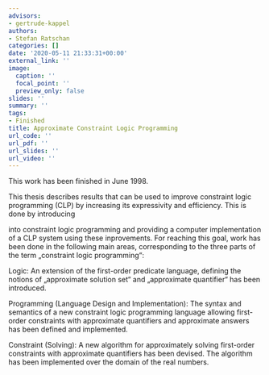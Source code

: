 ```yaml
---
advisors:
- gertrude-kappel
authors:
- Stefan Ratschan
categories: []
date: '2020-05-11 21:33:31+00:00'
external_link: ''
image:
  caption: ''
  focal_point: ''
  preview_only: false
slides: ''
summary: ''
tags:
- Finished
title: Approximate Constraint Logic Programming
url_code: ''
url_pdf: ''
url_slides: ''
url_video: ''
---
```


This work has been finished in June 1998.

This thesis describes results that can be used to improve constraint logic programming (CLP) by increasing its expressivity and efficiency. This is done by introducing

into constraint logic programming and providing a computer implementation of a CLP system using these inprovements. For reaching this goal, work has been done in the following main areas, corresponding to the three parts of the term „constraint logic programming“:

Logic: An extension of the first-order predicate language, defining the notions of „approximate solution set“ and „approximate quantifier“ has been introduced.

Programming (Language Design and Implementation): The syntax and semantics of a new constraint logic programming language allowing first-order constraints with approximate quantifiers and approximate answers has been defined and implemented.

Constraint (Solving): A new algorithm for approximately solving first-order constraints with approximate quantifiers has been devised. The algorithm has been implemented over the domain of the real numbers.

&nbsp;